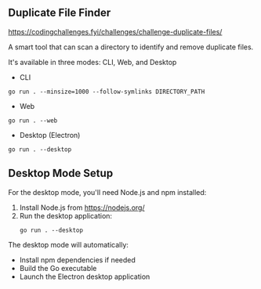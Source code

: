 ## Duplicate File Finder 

https://codingchallenges.fyi/challenges/challenge-duplicate-files/

A smart tool that can scan a directory to identify and remove duplicate files.

It's available in three modes: CLI, Web, and Desktop

* CLI
````
go run . --minsize=1000 --follow-symlinks DIRECTORY_PATH
````

* Web
````
go run . --web
````

* Desktop (Electron)
````
go run . --desktop
````

## Desktop Mode Setup

For the desktop mode, you'll need Node.js and npm installed:

1. Install Node.js from https://nodejs.org/
2. Run the desktop application:
   ````
   go run . --desktop
   ````

The desktop mode will automatically:
- Install npm dependencies if needed
- Build the Go executable
- Launch the Electron desktop application